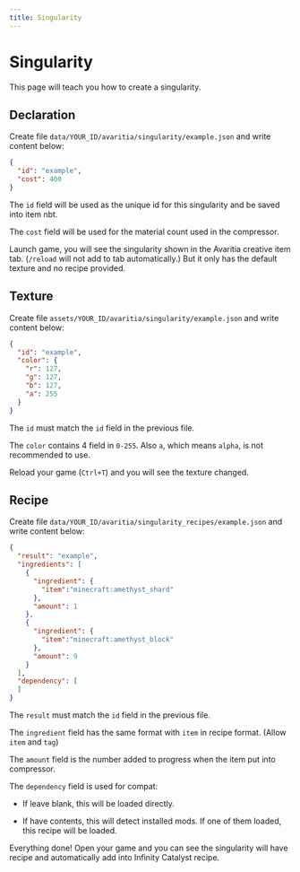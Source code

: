 ```yaml
---
title: Singularity
---
```


# Singularity

This page will teach you how to create a singularity.

## Declaration

Create file `data/YOUR_ID/avaritia/singularity/example.json` and write content below:

```json
{
  "id": "example",
  "cost": 400
}
```

The `id` field will be used as the unique id for this singularity and be saved into item nbt.

The `cost` field will be used for the material count used in the compressor.

Launch game, you will see the singularity shown in the Avaritia creative item tab. (`/reload` will not add to tab automatically.) But it only has the default texture and no recipe provided.

## Texture

Create file `assets/YOUR_ID/avaritia/singularity/example.json` and write content below:

```json
{
  "id": "example",
  "color": {
    "r": 127,
    "g": 127,
    "b": 127,
    "a": 255
  }
}
```

The `id` must match the `id` field in the previous file.

The `color` contains 4 field in `0-255`. Also `a`, which means `alpha`, is not recommended to use.

Reload your game (`Ctrl+T`) and you will see the texture changed.

## Recipe

Create file `data/YOUR_ID/avaritia/singularity_recipes/example.json` and write content below:

```json
{
  "result": "example",
  "ingredients": [
    {
      "ingredient": {
        "item":"minecraft:amethyst_shard"
      },
      "amount": 1
    },
    {
      "ingredient": {
        "item":"minecraft:amethyst_block"
      },
      "amount": 9
    }
  ],
  "dependency": [
  ]
}
```

The `result` must match the `id` field in the previous file.

The `ingredient` field has the same format with `item` in recipe format. (Allow `item` and `tag`)

The `amount` field is the number added to progress when the item put into compressor.

The `dependency` field is used for compat:

- If leave blank, this will be loaded directly.

- If have contents, this will detect installed mods. If one of them loaded, this recipe will be loaded.

Everything done! Open your game and you can see the singularity will have recipe and automatically add into Infinity Catalyst recipe.